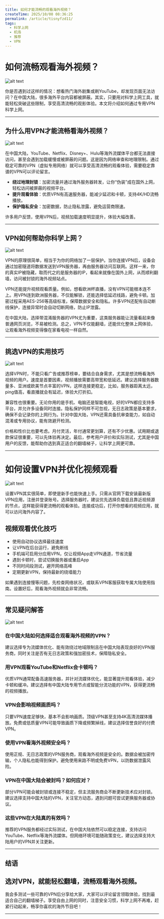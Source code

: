 ```yaml
---
title: 如何才能流畅的观看海外视频？
createTime: 2025/10/08 08:36:25
permalink: /article/tisnyfzd11/
tags:
  - 科学上网
  - 机场
  - 推荐
  - VPN
---
```


# 如何流畅观看海外视频？

![alt text](images/如何观看视频/image.png)

你是否遇到过这样的情况：想看热门海外剧集或刷YouTube，却发现页面无法访问？在中国大陆，很多海外平台内容都被屏蔽。其实，只要用对科学上网工具，就能轻松突破这些限制，享受高清流畅的观影体验。本文将介绍如何通过专用VPN科学上网。

---

## 为什么用VPN才能流畅看海外视频？

![alt text](images/如何观看视频/image-1.png)

在中国大陆，YouTube、Netflix、Disney+、Hulu等海外流媒体平台都无法直接访问，甚至会遇到加载缓慢或被屏蔽的问题。这是因为网络审查和地理限制。通过稳定可靠的VPN（虚拟专用网络）就可以享受高清流畅的观看体验，需要稳定靠谱的VPN可以评论留言。

- **绕过地理封锁**：加密流量并通过海外服务器转发，让你“伪装”成在国外上网，轻松访问被屏蔽的视频平台。
- **提升观看体验**：优质VPN有高速服务器，能减少延迟和卡顿，支持4K/HD流畅播放。
- **保护隐私安全**：加密数据，防止隐私泄露，避免运营商限速。

许多用户反馈，使用VPN后，视频加载速度明显提升，体验大幅改善。

---

## VPN如何帮助你科学上网？
![alt text](images/如何观看视频/image-2.png)

VPN的原理很简单，相当于为你的网络加了一层保护。当你连接VPN后，设备会通过加密隧道将数据发送到VPN服务器，再由服务器访问互联网。这样一来，你的真实IP被隐藏，取而代之的是服务器的IP，看起来就像在国外上网，从而顺利翻墙，访问被封锁的海外视频站点。

VPN还能提升视频观看质量。例如，想看欧洲杯直播，没有VPN可能根本连不上。用VPN连到欧洲服务器，不仅能解锁，还能选择低延迟线路，避免卡顿。加密过程采用AES-256等高级标准，保障数据安全和隐私。许多VPN还配有自动断线保护，连接异常时会自动切断网络，防止IP泄露。

在中国大陆，选择带混淆服务器的VPN尤为重要，这类服务器能让流量看起来像普通网页浏览，不易被检测。总之，VPN不仅能翻墙，还能优化整体上网体验，让观看海外视频变得像在家看电视一样自然。

---

## 挑选VPN的实用技巧
![alt text](images/如何观看视频/image-3.png)

选择VPN时，不能只看广告或推荐榜单，要结合自身需求，尤其是想流畅看海外视频的用户。速度是首要因素，视频播放需要高带宽和低延迟。建议选择服务器数量多、亚洲或欧美节点丰富的VPN，这样连接更稳定。比如，服务器距离太远，ping值高，看直播就会有延迟，体验大打折扣。

兼容性也很重要。无论你用的是手机、电脑还是智能电视，好的VPN都应支持多平台，并允许多设备同时连接。隐私保护同样不可忽视，无日志政策是基本要求，确保不会记录你的上网行为。针对中国大陆，VPN还需具备抗审查能力，如自动混淆或专用协议，能有效避开检测。

价格和性价比也要考虑。月付灵活，年付通常更划算，还有不少优惠。试用期或退款保证很重要，可以先体验再决定。最后，参考用户评价和实际测试，尤其是中国用户的反馈，能帮助你选到真正适合的翻墙梯子，让科学上网更可靠。

---
# 如何设置VPN并优化视频观看
![alt text](images/如何观看视频/image-4.png)

设置VPN其实很简单，即使是新手也能快速上手。只需从官网下载安装最新版VPN应用，注册并登录账号。选择服务器时，建议优先选择负载低且靠近视频源的节点，这样能获得更流畅的观看体验。连接成功后，打开你想看的视频应用，就可以访问海外内容了。

## 视频观看优化技巧

- 使用自动协议选择最佳速度
- 让VPN在后台运行，避免断线
- 手机端可启用分应用VPN，仅让视频App走VPN通道，节省流量
- 遇到卡顿时，尝试切换服务器或重启App
- 不同时间段测试，避开网络高峰
- 定期更新VPN，保持最新的绕墙能力

如果遇到连接慢等问题，先检查网络状况，或联系VPN客服获取专属大陆使用指南。设置好后，观看海外视频就会非常流畅。

---

## 常见疑问解答
![alt text](images/如何观看视频/image-5.png)

### 在中国大陆如何选择适合观看海外视频的VPN？

建议选择专为流媒体优化、能有效绕过地域限制且在中国大陆表现良好的VPN服务商，同时关注是否有无日志政策和强加密技术，保障隐私安全。

### 用VPN观看YouTube和Netflix会卡顿吗？

优质VPN通常配备高速服务器，并针对流媒体优化，能显著提升观看体验，减少卡顿和缓冲。建议选择有中国大陆专用节点或智能分流功能的VPN，获得更流畅的视频播放。

### VPN会影响视频画质吗？

只要VPN速度足够快，基本不会影响画质。顶级VPN甚至支持4K高清流媒体播放。免费或低质量VPN可能导致画质下降或频繁掉线，建议选择信誉良好的付费VPN。

### 使用VPN看海外视频安全吗？

使用正规、无日志政策的VPN服务商，观看海外视频是安全的。数据会被加密传输，个人隐私也能得到保护。避免使用来路不明或免费VPN，以防数据泄露风险。

### VPN在中国大陆会被封吗？如何应对？

部分VPN可能会被封锁或连接不稳定，但主流服务商会不断更新技术应对封锁。建议选择支持中国大陆的VPN，关注官方动态，遇到问题可尝试更换服务器或协议。

### 这些VPN在大陆真的有效吗？

推荐的VPN服务都经过实际测试，在中国大陆依然可以稳定连接，支持访问YouTube、Netflix等海外流媒体。但网络环境可能随政策变化，建议选择支持大陆用户的VPN并关注更新。

---

## 结语
## 选对VPN，就能轻松翻墙，流畅观看海外视频。
我会多测试一些可靠的VPN后分享给大家，大家可以评论留言领取体验，找到最适合自己的翻墙梯子。享受自由上网的同时，注意安全习惯，科学上网不再难，赶紧行动起来，畅享你喜欢的海外节目吧！

---
